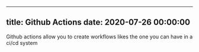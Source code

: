 
---
title: Github Actions
date: 2020-07-26 00:00:00
---


Github actions allow you to create workflows likes the one you can have in a ci/cd system


